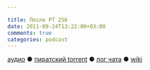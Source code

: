 ```yaml
---

title: После РТ 256
date: 2011-09-24T13:22:00+03:00
comments: true
categories: podcast
---
```

[аудио](http://cdn.radio-t.com/rt256post.mp3) ● [пиратский torrent](http://pirates.radio-t.com/torrents/rt256post.mp3.torrent) ● [лог чата](http://chat.radio-t.com/logs/radio-t-256.html) ● [wiki](http://wiki.radio-t.com/%D0%9F%D0%BE%D1%81%D0%BB%D0%B5_%D0%A0%D0%A2_256)<audio src="http://cdn.radio-t.com/rt256post.mp3" preload="none">
